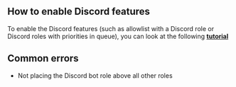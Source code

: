 ## How to enable Discord features
To enable the Discord features (such as allowlist with a Discord role or Discord roles with priorities in queue), you can look at the following **[tutorial](https://www.youtube.com/watch?v=NAnM3rBO7Z0)**

## Common errors
* Not placing the Discord bot role above all other roles
